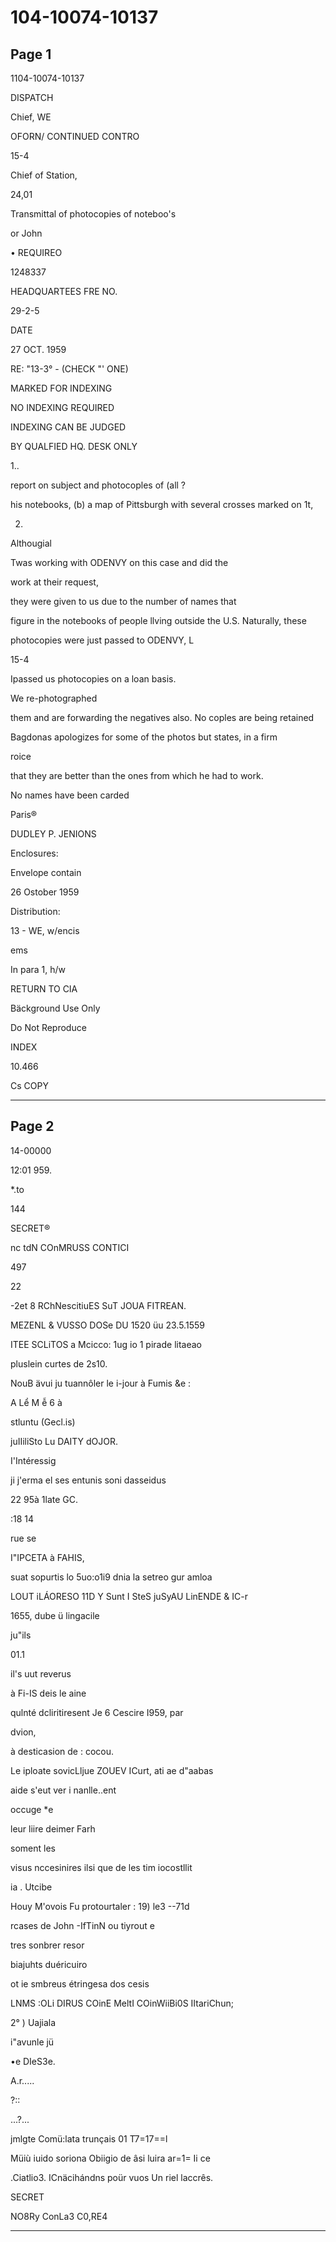 # 104-10074-10137

## Page 1

1104-10074-10137

DISPATCH

Chief, WE

OFORN/ CONTINUED CONTRO

15-4

Chief of Station,

24,01

Transmittal of photocopies of noteboo's

or John

• REQUIREO

1248337

HEADQUARTEES FRE NO.

29-2-5

DATE

27 OCT. 1959

RE: "13-3° - (CHECK "' ONE)

MARKED FOR INDEXING

NO INDEXING REQUIRED

INDEXING CAN BE JUDGED

BY QUALFIED HQ. DESK ONLY

1..

report on subject and photocoples of (all ?

his notebooks, (b) a map of Pittsburgh with several crosses marked on 1t,

2.

Althougial

Twas working with ODENVY on this case and did the

work at their request,

they were given to us due to the number of names that

figure in the notebooks of people llving outside the U.S. Naturally, these

photocopies were just passed to ODENVY, L

15-4

Ipassed us photocopies on a loan basis.

We re-photographed

them and are forwarding the negatives also. No coples are being retained

Bagdonas apologizes for some of the photos but states, in a firm

roice

that they are better than the ones from which he had to work.

No names have been carded

Paris®

DUDLEY P. JENIONS

Enclosures:

Envelope contain

26 Ostober 1959

Distribution:

13 - WE, w/encis

ems

In para 1, h/w

RETURN TO CIA

Bäckground Use Only

Do Not Reproduce

INDEX

10.466

Cs COPY

---

## Page 2

14-00000

12:01 959.

*.to

144

SECRET®

nc tdN COnMRUSS CONTICI

497

22

-2et 8 RChNescitiuES SuT JOUA FITREAN.

MEZENL & VUSSO DOSe DU 1520 üu 23.5.1559

ITEE SCLiTOS a Mcicco: 1ug io 1 pirade litaeao

pluslein curtes de 2s10.

NouB ävui ju tuannôler le i-jour à Fumis &e :

A Lể M ễ 6 à

stluntu (Gecl.is)

juIIiliSto Lu DAITY dOJOR.

I'Intéressig

ji j'erma el ses entunis soni dasseidus

22 95à 1late GC.

:18 14

rue se

I"IPCETA à FAHIS,

suat sopurtis lo 5uo:o1i9 dnia la setreo gur amloa

LOUT iLÁORESO 11D Y Sunt I SteS juSyAU LinENDE & IC-r

1655, dube ü lingacile

ju"ils

01.1

il's uut reverus

à Fi-IS deis le aine

qulnté dcliritiresent Je 6 Cescire I959, par

dvion,

à desticasion de : cocou.

Le iploate sovicLljue ZOUEV ICurt, ati ae d"aabas

aide s'eut ver i nanlle..ent

occuge *e

leur liire deimer Farh

soment les

visus nccesinires ilsi que de les tim iocostllit

ia . Utcibe

Houy M'ovois Fu protourtaler : 19) le3 --71d

rcases de John -IfTinN ou tiyrout e

tres sonbrer resor

biajuhts duéricuiro

ot ie smbreus étringesa dos cesis

LNMS :OLi DIRUS COinE MeltI COinWiiBi0S IItariChun;

2° ) Uajiala

i"avunle jü

•e DIeS3e.

A.r.....

?::

...?...

jmlgte Comü:lata trunçais 01 T7=17==l

Müiù iuido soriona Obiigio de âsi luira ar=1= Ii ce

.Ciatlio3. ICnäcihándns poür vuos Un riel laccrês.

SECRET

NO8Ry ConLa3 C0,RE4

---

